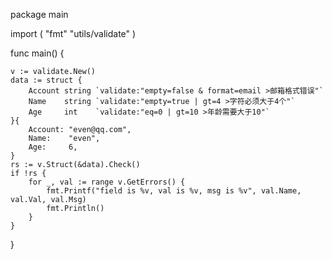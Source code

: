 package main

import (
	"fmt"
	"utils/validate"
)

func main() {

	v := validate.New()
	data := struct {
		Account string `validate:"empty=false & format=email >邮箱格式错误"`
		Name    string `validate:"empty=true | gt=4 >字符必须大于4个"`
		Age     int    `validate:"eq=0 | gt=10 >年龄需要大于10"`
	}{
		Account: "even@qq.com",
		Name:    "even",
		Age:     6,
	}
	rs := v.Struct(&data).Check()
	if !rs {
		for _, val := range v.GetErrors() {
			fmt.Printf("field is %v, val is %v, msg is %v", val.Name, val.Val, val.Msg)
			fmt.Println()
		}
	}
}
